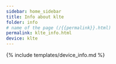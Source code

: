 ```yaml
---
sidebar: home_sidebar
title: Info about klte
folder: info
# name of the page (/{{permalink}}.html)
permalink: klte_info.html
device: klte
---
```

{% include templates/device_info.md %}
